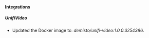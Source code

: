 
#### Integrations

##### UnifiVideo

- Updated the Docker image to: *demisto/unifi-video:1.0.0.3254386*.

